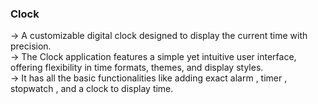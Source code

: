 ### Clock 

-> A customizable digital clock designed to display the current time with precision.</br>
-> The Clock application features a simple yet intuitive user interface, offering flexibility in time formats, themes, and display styles.</br>
-> It has all the basic functionalities like adding exact alarm , timer , stopwatch , and a clock to display time.</br>
